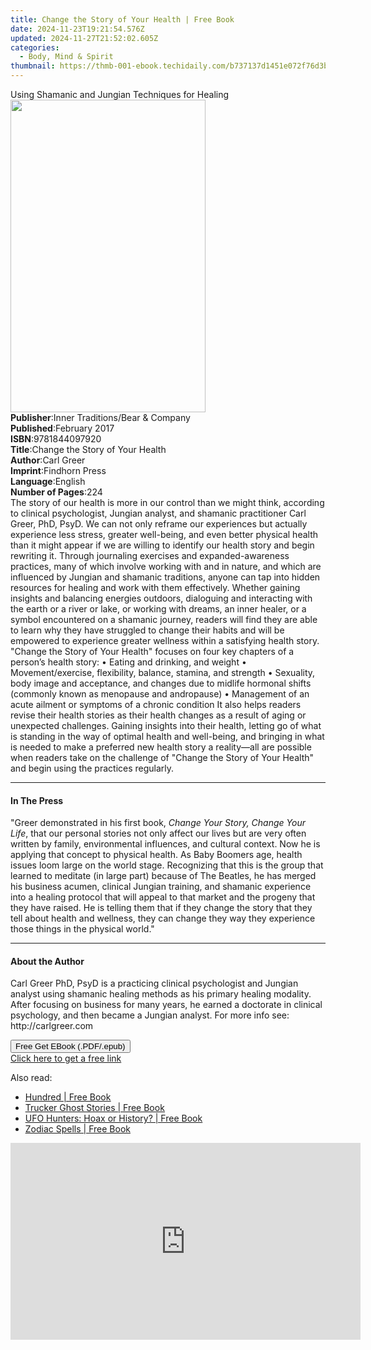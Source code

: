 ```yaml
---
title: Change the Story of Your Health | Free Book
date: 2024-11-23T19:21:54.576Z
updated: 2024-11-27T21:52:02.605Z
categories:
  - Body, Mind & Spirit
thumbnail: https://thmb-001-ebook.techidaily.com/b737137d1451e072f76d3bd532a22839d8d019e12a147fbfec7a151259b1a090.jpg
---
```

<main id="book-container">
  <div class="flex flex-col">
    <div class="book-brief flex-1 py-6 px-4 sm:p-6 md:py-10 md:px-8">
      <!-- brief-->
      <div class="book-brief-main">
        Using Shamanic and Jungian Techniques for Healing
      </div>
    </div>
    <div
      class="book-meta-info flex-1 grid gap-4 col-start-1 col-end-3 row-start-1 sm:mb-6 sm:grid-cols-4 lg:gap-6 lg:col-start-2 lg:row-end-6 lg:row-span-6 lg:mb-0"
    >
      <div
        class="book-meta-info-left place-content-center mt-4 p-4 text-sm leading-6 col-start-2 col-span-2 dark:text-slate-400"
      >
        <img
          class="w-full h-500 object-cover rounded-lg sm:h-255 sm:col-span-2 lg:col-span-full"
          src="https://img-001-ebook.techidaily.com/544e1a835f835a1e9ee493393fa43384a2d448af704600232a4d625c8bf5c68a.jpg"
          alt=""
          width="312"
          height="500"
        />
      </div>
      <div
        class="book-meta-info-right mt-2 col-start-1 row-start-2 col-span-3 self-center"
      >
        <!-- meta data  -->
        <div class="flex flex-col px-4 md:px-8">
          <div class="flex-1">
            <strong>Publisher</strong>:<span class="px-2"
              >Inner Traditions/Bear &amp; Company</span
            >
          </div>
          <div class="flex-1">
            <strong>Published</strong>:<span class="px-2">February 2017</span>
          </div>
          <div class="flex-1">
            <strong>ISBN</strong>:<span class="px-2">9781844097920</span>
          </div>
          <div class="flex-1">
            <strong>Title</strong>:<span class="px-2"
              >Change the Story of Your Health</span
            >
          </div>
          <div class="flex-1">
            <strong>Author</strong>:<span class="px-2">Carl Greer</span>
          </div>
          <div class="flex-1">
            <strong>Imprint</strong>:<span class="px-2">Findhorn Press</span>
          </div>
          <div class="flex-1">
            <strong>Language</strong>:<span class="px-2">English</span>
          </div>
          <div class="flex-1">
            <strong>Number of Pages</strong>:<span class="px-2">224</span>
          </div>
        </div>
      </div>
    </div>
    <div class="book-description flex-1 py-6 px-4 sm:p-6 md:py-10 md:px-8">
      <div class="book-description-main">
        <div accordion-content="" id="description">
          The story of our health is more in our control than we might think,
          according to clinical psychologist, Jungian analyst, and shamanic
          practitioner Carl Greer, PhD, PsyD. We can not only reframe our
          experiences but actually experience less stress, greater well-being,
          and even better physical health than it might appear if we are willing
          to identify our health story and begin rewriting it. Through
          journaling exercises and expanded-awareness practices, many of which
          involve working with and in nature, and which are influenced by
          Jungian and shamanic traditions, anyone can tap into hidden resources
          for healing and work with them effectively. Whether gaining insights
          and balancing energies outdoors, dialoguing and interacting with the
          earth or a river or lake, or working with dreams, an inner healer, or
          a symbol encountered on a shamanic journey, readers will find they are
          able to learn why they have struggled to change their habits and will
          be empowered to experience greater wellness within a satisfying health
          story. "Change the Story of Your Health" focuses on four key chapters
          of a person’s health story: • Eating and drinking, and weight •
          Movement/exercise, flexibility, balance, stamina, and strength •
          Sexuality, body image and acceptance, and changes due to midlife
          hormonal shifts (commonly known as menopause and andropause) •
          Management of an acute ailment or symptoms of a chronic condition It
          also helps readers revise their health stories as their health changes
          as a result of aging or unexpected challenges. Gaining insights into
          their health, letting go of what is standing in the way of optimal
          health and well-being, and bringing in what is needed to make a
          preferred new health story a reality—all are possible when readers
          take on the challenge of "Change the Story of Your Health" and begin
          using the practices regularly.
        </div>
        <div class="accordion-fader"></div>
      </div>
    </div>
    <div class="book-excerpts flex-1 py-6 px-4 sm:p-6 md:py-10 md:px-8">
      <!-- excerpts-->
      <div class="book-excerpts-main">
        <hr />
        <h4 class="placeholder placeholder-heading">
          <span>In The Press</span>
        </h4>
        <p>
          "Greer demonstrated in his first book,
          <i>Change Your Story, Change Your Life</i>, that our personal stories
          not only affect our lives but are very often written by family,
          environmental influences, and cultural context. Now he is applying
          that concept to physical health. As Baby Boomers age, health issues
          loom large on the world stage. Recognizing that this is the group that
          learned to meditate (in large part) because of The Beatles, he has
          merged his business acumen, clinical Jungian training, and shamanic
          experience into a healing protocol that will appeal to that market and
          the progeny that they have raised. He is telling them that if they
          change the story that they tell about health and wellness, they can
          change they way they experience those things in the physical world."
        </p>
      </div>
    </div>
    <div class="book-about-author flex-1 py-6 px-4 sm:p-6 md:py-10 md:px-8">
      <!-- about author-->
      <div class="book-main-author-main">
        <hr />
        <h4 class="placeholder placeholder-heading">
          <span>About the Author</span>
        </h4>
        <p>
          Carl Greer PhD, PsyD is a practicing clinical psychologist and Jungian
          analyst using shamanic healing methods as his primary healing
          modality. After focusing on business for many years, he earned a
          doctorate in clinical psychology, and then became a Jungian analyst.
          For more info see: http://carlgreer.com
        </p>
      </div>
    </div>
    <div class="book-free-get flex-1 py-6 px-4 sm:p-6 md:py-10 md:px-8">
      <button
        id="btn-free-get"
        class="bg-blue-500 hover:bg-blue-700 text-white font-bold py-2 px-4 rounded"
      >
        Free Get EBook (.PDF/.epub)
      </button>
      <div id="countdown-display" class="px-2 text-lg mt-2"></div>
      <a
        id="free-link"
        class="hidden bg-blue-500 hover:bg-blue-700 text-white font-bold py-2 px-4 rounded"
        href="https://www.ebooks.com/en-us/book/95935396/change-the-story-of-your-health/carl-greer/"
        target="_blank"
        >Click here to get a free link</a
      >
    </div>
    <script>
      let countdownTime = 0;
      let countdownInterval = null;
      document
        .getElementById('btn-free-get')
        .addEventListener('click', startCountdown);
      function startCountdown() {
        countdownTime = new Date().getTime() + 60000 * 3;
        countdownInterval = setInterval(updateCountdown, 1000);
        document.getElementById('btn-free-get').disabled = true;
        document
          .getElementById('btn-free-get')
          .classList.add('bg-gray-500', 'cursor-not-allowed');
      }
      function updateCountdown() {
        let currentTime = new Date().getTime();
        let timeLeft = countdownTime - currentTime;
        let secondsLeft = Math.floor(timeLeft / 1000);
        document.getElementById('countdown-display').innerHTML =
          `Remaining time: ${secondsLeft} seconds.`;
        if (secondsLeft <= 0) {
          clearInterval(countdownInterval);
          document.getElementById('btn-free-get').classList.add('hidden');
          document.getElementById('free-link').classList.remove('hidden');
          document.getElementById('countdown-display').innerHTML = '';
        }
      }
    </script>
  </div>
</main>

<ins class="adsbygoogle"
      style="display:block"
      data-ad-client="ca-pub-7571918770474297"
      data-ad-slot="8358498916"
      data-ad-format="auto"
      data-full-width-responsive="true"></ins>
    

<span class="atpl-alsoreadstyle">Also read:</span>
<div><ul>
<li><a href="https://novels-ebooks.techidaily.com/211433433-9781250237019-hundred/"><u>Hundred | Free Book</u></a></li>
<li><a href="https://novels-ebooks.techidaily.com/211433613-9781429924580-trucker-ghost-stories/"><u>Trucker Ghost Stories | Free Book</u></a></li>
<li><a href="https://novels-ebooks.techidaily.com/211433718-9781429953962-ufo-hunters-hoax-or-history/"><u>UFO Hunters: Hoax or History? | Free Book</u></a></li>
<li><a href="https://novels-ebooks.techidaily.com/211433699-9781466882553-zodiac-spells/"><u>Zodiac Spells | Free Book</u></a></li>
</ul></div>

<!-- affiliate ads begin -->
<iframe width="560" height="315" src="https://www.youtube.com/embed/K7fATC_lI7o?si=UFotPJqflDRZr-mv&autoplay=1" title="YouTube video player" frameborder="0" allow="accelerometer; autoplay; clipboard-write; encrypted-media; gyroscope; picture-in-picture; web-share" referrerpolicy="strict-origin-when-cross-origin" allowfullscreen></iframe>
<!-- affiliate ads end -->

